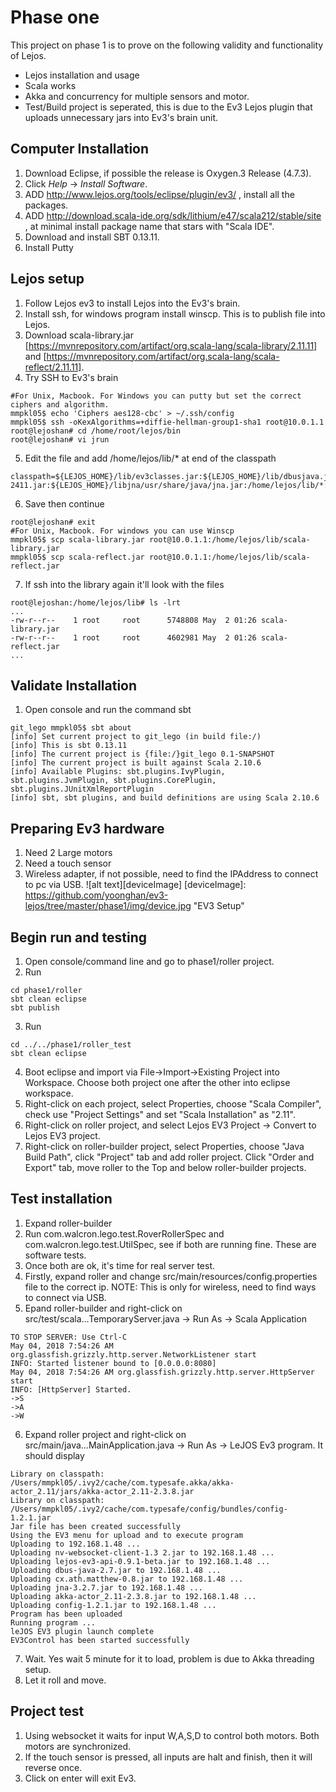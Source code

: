 # Phase one
This project on phase 1 is to prove on the following validity and functionality of Lejos.
* Lejos installation and usage
* Scala works
* Akka and concurrency for multiple sensors and motor.
* Test/Build project is seperated, this is due to the Ev3 Lejos plugin that uploads unnecessary jars into Ev3's brain unit.


## Computer Installation
1. Download Eclipse, if possible the release is Oxygen.3 Release (4.7.3).
2. Click *Help* -> *Install Software*.
3. ADD http://www.lejos.org/tools/eclipse/plugin/ev3/ , install all the packages.
4. ADD http://download.scala-ide.org/sdk/lithium/e47/scala212/stable/site , at minimal install package name that stars with "Scala IDE".
5. Download and install SBT 0.13.11.
6. Install Putty

## Lejos setup
1. Follow Lejos ev3 to install Lejos into the Ev3's brain.
2. Install ssh, for windows program install winscp. This is to publish file into Lejos.
3. Download scala-library.jar [https://mvnrepository.com/artifact/org.scala-lang/scala-library/2.11.11] and [https://mvnrepository.com/artifact/org.scala-lang/scala-reflect/2.11.11].
4. Try SSH to Ev3's brain
```
#For Unix, Macbook. For Windows you can putty but set the correct ciphers and algorithm.
mmpkl05$ echo 'Ciphers aes128-cbc' > ~/.ssh/config
mmpkl05$ ssh -oKexAlgorithms=+diffie-hellman-group1-sha1 root@10.0.1.1
root@lejoshan# cd /home/root/lejos/bin
root@lejoshan# vi jrun
```
5. Edit the file and add /home/lejos/lib/* at end of the classpath
```
classpath=${LEJOS_HOME}/lib/ev3classes.jar:${LEJOS_HOME}/lib/dbusjava.jar:${LEJOS_HOME}/lib/opencv-2411.jar:${LEJOS_HOME}/libjna/usr/share/java/jna.jar:/home/lejos/lib/*:.
```
6. Save then continue
```
root@lejoshan# exit
#For Unix, Macbook. For windows you can use Winscp
mmpkl05$ scp scala-library.jar root@10.0.1.1:/home/lejos/lib/scala-library.jar
mmpkl05$ scp scala-reflect.jar root@10.0.1.1:/home/lejos/lib/scala-reflect.jar
```
7. If ssh into the library again it'll look with the files
```
root@lejoshan:/home/lejos/lib# ls -lrt
...
-rw-r--r--    1 root     root      5748808 May  2 01:26 scala-library.jar
-rw-r--r--    1 root     root      4602981 May  2 01:26 scala-reflect.jar
...
```

## Validate Installation
1. Open console and run the command sbt
```
git_lego mmpkl05$ sbt about
[info] Set current project to git_lego (in build file:/)
[info] This is sbt 0.13.11
[info] The current project is {file:/}git_lego 0.1-SNAPSHOT
[info] The current project is built against Scala 2.10.6
[info] Available Plugins: sbt.plugins.IvyPlugin, sbt.plugins.JvmPlugin, sbt.plugins.CorePlugin, sbt.plugins.JUnitXmlReportPlugin
[info] sbt, sbt plugins, and build definitions are using Scala 2.10.6
```
## Preparing Ev3 hardware
1. Need 2 Large motors
2. Need a touch sensor
3. Wireless adapter, if not possible, need to find the IPAddress to connect to pc via USB.
![alt text][deviceImage]
[deviceImage]: https://github.com/yoonghan/ev3-lejos/tree/master/phase1/img/device.jpg "EV3 Setup"

## Begin run and testing
1. Open console/command line and go to phase1/roller project.
2. Run
```
cd phase1/roller
sbt clean eclipse
sbt publish
```
3. Run
```
cd ../../phase1/roller_test
sbt clean eclipse
```
4. Boot eclipse and import via File->Import->Existing Project into Workspace. Choose both project one after the other into eclipse workspace.
5. Right-click on each project, select Properties, choose "Scala Compiler", check use "Project Settings" and set "Scala Installation" as "2.11".
6. Right-click on roller project, and select Lejos EV3 Project -> Convert to Lejos EV3 project.
7. Right-click on roller-builder project, select Properties, choose "Java Build Path", click "Project" tab and add roller project. Click "Order and Export" tab, move roller to the Top and below roller-builder projects.

## Test installation
1. Expand roller-builder
2. Run com.walcron.lego.test.RoverRollerSpec and com.walcron.lego.test.UtilSpec, see if both are running fine. These are software tests.
3. Once both are ok, it's time for real server test.
4. Firstly, expand roller and change src/main/resources/config.properties file to the correct ip. NOTE: This is only for wireless, need to find ways to connect via USB.
5. Epand roller-builder and right-click on src/test/scala...TemporaryServer.java -> Run As -> Scala Application
```
TO STOP SERVER: Use Ctrl-C
May 04, 2018 7:54:26 AM org.glassfish.grizzly.http.server.NetworkListener start
INFO: Started listener bound to [0.0.0.0:8080]
May 04, 2018 7:54:26 AM org.glassfish.grizzly.http.server.HttpServer start
INFO: [HttpServer] Started.
->S
->A
->W
```
6. Expand roller project and right-click on src/main/java...MainApplication.java -> Run As -> LeJOS Ev3 program. It should display
```
Library on classpath: /Users/mmpkl05/.ivy2/cache/com.typesafe.akka/akka-actor_2.11/jars/akka-actor_2.11-2.3.8.jar
Library on classpath: /Users/mmpkl05/.ivy2/cache/com.typesafe/config/bundles/config-1.2.1.jar
Jar file has been created successfully
Using the EV3 menu for upload and to execute program
Uploading to 192.168.1.48 ...
Uploading nv-websocket-client-1.3 2.jar to 192.168.1.48 ...
Uploading lejos-ev3-api-0.9.1-beta.jar to 192.168.1.48 ...
Uploading dbus-java-2.7.jar to 192.168.1.48 ...
Uploading cx.ath.matthew-0.8.jar to 192.168.1.48 ...
Uploading jna-3.2.7.jar to 192.168.1.48 ...
Uploading akka-actor_2.11-2.3.8.jar to 192.168.1.48 ...
Uploading config-1.2.1.jar to 192.168.1.48 ...
Program has been uploaded
Running program ...
leJOS EV3 plugin launch complete
EV3Control has been started successfully
```
7. Wait. Yes wait 5 minute for it to load, problem is due to Akka threading setup.
8. Let it roll and move.

## Project test
1. Using websocket it waits for input W,A,S,D to control both motors. Both motors are synchronized.
2. If the touch sensor is pressed, all inputs are halt and finish, then it will reverse once.
3. Click on enter will exit Ev3.
